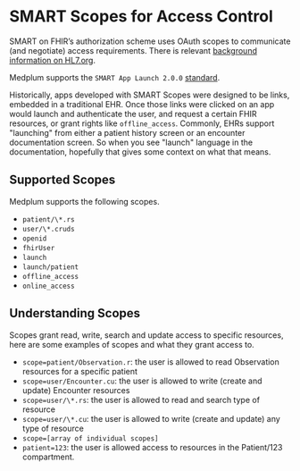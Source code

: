 # SMART Scopes for Access Control

SMART on FHIR’s authorization scheme uses OAuth scopes to communicate (and negotiate) access requirements. There is relevant [background information on HL7.org](http://hl7.org/fhir/smart-app-launch/STU2/scopes-and-launch-context.html).

Medplum supports the `SMART App Launch 2.0.0` [standard](https://hl7.org/fhir/smart-app-launch/).

Historically, apps developed with SMART Scopes were designed to be links, embedded in a traditional EHR. Once those links were clicked on an app would launch and authenticate the user, and request a certain FHIR resources, or grant rights like `offline_access`. Commonly, EHRs support "launching" from either a patient history screen or an encounter documentation screen. So when you see "launch" language in the documentation, hopefully that gives some context on what that means.

## Supported Scopes

Medplum supports the following scopes.

- `patient/\*.rs`
- `user/\*.cruds`
- `openid`
- `fhirUser`
- `launch`
- `launch/patient`
- `offline_access`
- `online_access`

## Understanding Scopes

Scopes grant read, write, search and update access to specific resources, here are some examples of scopes and what they grant access to.

- `scope=patient/Observation.r`: the user is allowed to read Observation resources for a specific patient
- `scope=user/Encounter.cu`: the user is allowed to write (create and update) Encounter resources
- `scope=user/\*.rs`: the user is allowed to read and search type of resource
- `scope=user/\*.cu`: the user is allowed to write (create and update) any type of resource
- `scope=[array of individual scopes]`
- `patient=123`: the user is allowed access to resources in the Patient/123 compartment.
